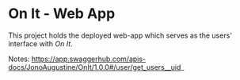 # On It - Web App

This project holds the deployed web-app which serves
as the users' interface with _On It_.

Notes:
https://app.swaggerhub.com/apis-docs/JonoAugustine/OnIt/1.0.0#/user/get_users__uid_
